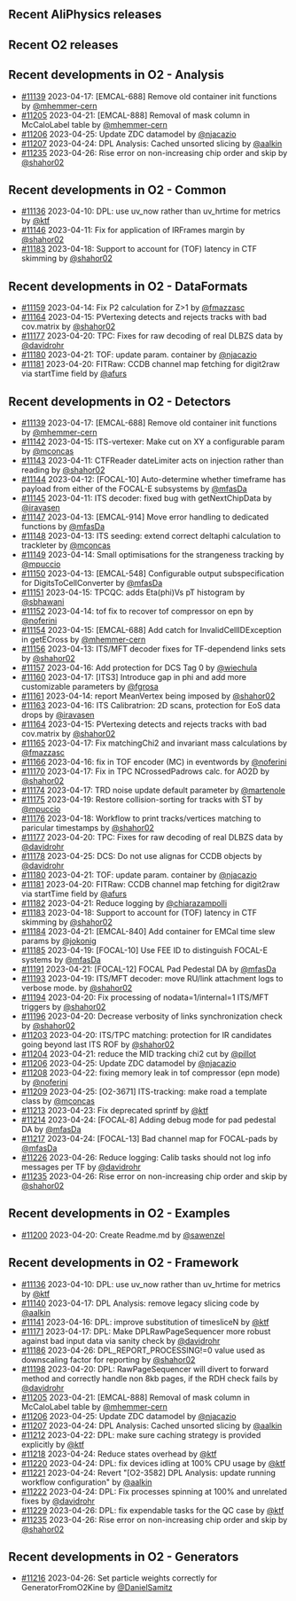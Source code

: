 ## Recent AliPhysics releases
## Recent O2 releases
## Recent developments in O2 - Analysis
- [\#11139](https://github.com/AliceO2Group/AliceO2/pull/11139) 2023-04-17: [EMCAL-688] Remove old container init functions by [@mhemmer-cern](https://github.com/mhemmer-cern)
- [\#11205](https://github.com/AliceO2Group/AliceO2/pull/11205) 2023-04-21: [EMCAL-888] Removal of mask column in McCaloLabel table by [@mhemmer-cern](https://github.com/mhemmer-cern)
- [\#11206](https://github.com/AliceO2Group/AliceO2/pull/11206) 2023-04-25: Update ZDC datamodel by [@njacazio](https://github.com/njacazio)
- [\#11207](https://github.com/AliceO2Group/AliceO2/pull/11207) 2023-04-24: DPL Analysis: Cached unsorted slicing by [@aalkin](https://github.com/aalkin)
- [\#11235](https://github.com/AliceO2Group/AliceO2/pull/11235) 2023-04-26: Rise error on non-increasing chip order and skip by [@shahor02](https://github.com/shahor02)
## Recent developments in O2 - Common
- [\#11136](https://github.com/AliceO2Group/AliceO2/pull/11136) 2023-04-10: DPL: use uv_now rather than uv_hrtime for metrics by [@ktf](https://github.com/ktf)
- [\#11146](https://github.com/AliceO2Group/AliceO2/pull/11146) 2023-04-11: Fix for application of IRFrames margin by [@shahor02](https://github.com/shahor02)
- [\#11183](https://github.com/AliceO2Group/AliceO2/pull/11183) 2023-04-18: Support to account for (TOF) latency in CTF skimming by [@shahor02](https://github.com/shahor02)
## Recent developments in O2 - DataFormats
- [\#11159](https://github.com/AliceO2Group/AliceO2/pull/11159) 2023-04-14: Fix P2 calculation for Z>1 by [@fmazzasc](https://github.com/fmazzasc)
- [\#11164](https://github.com/AliceO2Group/AliceO2/pull/11164) 2023-04-15: PVertexing detects and rejects tracks with bad cov.matrix by [@shahor02](https://github.com/shahor02)
- [\#11177](https://github.com/AliceO2Group/AliceO2/pull/11177) 2023-04-20: TPC: Fixes for raw decoding of real DLBZS data by [@davidrohr](https://github.com/davidrohr)
- [\#11180](https://github.com/AliceO2Group/AliceO2/pull/11180) 2023-04-21: TOF: update param. container by [@njacazio](https://github.com/njacazio)
- [\#11181](https://github.com/AliceO2Group/AliceO2/pull/11181) 2023-04-20: FITRaw: CCDB channel map fetching for digit2raw via startTime field by [@afurs](https://github.com/afurs)
## Recent developments in O2 - Detectors
- [\#11139](https://github.com/AliceO2Group/AliceO2/pull/11139) 2023-04-17: [EMCAL-688] Remove old container init functions by [@mhemmer-cern](https://github.com/mhemmer-cern)
- [\#11142](https://github.com/AliceO2Group/AliceO2/pull/11142) 2023-04-15: ITS-vertexer: Make cut on XY a configurable param by [@mconcas](https://github.com/mconcas)
- [\#11143](https://github.com/AliceO2Group/AliceO2/pull/11143) 2023-04-11: CTFReader dateLimiter acts on injection rather than reading by [@shahor02](https://github.com/shahor02)
- [\#11144](https://github.com/AliceO2Group/AliceO2/pull/11144) 2023-04-12: [FOCAL-10] Auto-determine whether timeframe has payload from either of the FOCAL-E subsystems by [@mfasDa](https://github.com/mfasDa)
- [\#11145](https://github.com/AliceO2Group/AliceO2/pull/11145) 2023-04-11: ITS decoder: fixed bug with getNextChipData by [@iravasen](https://github.com/iravasen)
- [\#11147](https://github.com/AliceO2Group/AliceO2/pull/11147) 2023-04-13: [EMCAL-914] Move error handling to dedicated functions by [@mfasDa](https://github.com/mfasDa)
- [\#11148](https://github.com/AliceO2Group/AliceO2/pull/11148) 2023-04-13: ITS seeding: extend correct deltaphi calculation to trackleter by [@mconcas](https://github.com/mconcas)
- [\#11149](https://github.com/AliceO2Group/AliceO2/pull/11149) 2023-04-14: Small optimisations for the strangeness tracking by [@mpuccio](https://github.com/mpuccio)
- [\#11150](https://github.com/AliceO2Group/AliceO2/pull/11150) 2023-04-13: [EMCAL-548] Configurable output subspecification for DigitsToCellConverter by [@mfasDa](https://github.com/mfasDa)
- [\#11151](https://github.com/AliceO2Group/AliceO2/pull/11151) 2023-04-15: TPCQC: adds Eta(phi)Vs pT histogram by [@sbhawani](https://github.com/sbhawani)
- [\#11152](https://github.com/AliceO2Group/AliceO2/pull/11152) 2023-04-14: tof fix to recover tof compressor on epn by [@noferini](https://github.com/noferini)
- [\#11154](https://github.com/AliceO2Group/AliceO2/pull/11154) 2023-04-15: [EMCAL-688] Add catch for InvalidCellIDException in getECross by [@mhemmer-cern](https://github.com/mhemmer-cern)
- [\#11156](https://github.com/AliceO2Group/AliceO2/pull/11156) 2023-04-13: ITS/MFT decoder fixes for TF-dependend links sets by [@shahor02](https://github.com/shahor02)
- [\#11157](https://github.com/AliceO2Group/AliceO2/pull/11157) 2023-04-16: Add protection for DCS Tag 0 by [@wiechula](https://github.com/wiechula)
- [\#11160](https://github.com/AliceO2Group/AliceO2/pull/11160) 2023-04-17: [ITS3] Introduce gap in phi and add more customizable parameters by [@fgrosa](https://github.com/fgrosa)
- [\#11161](https://github.com/AliceO2Group/AliceO2/pull/11161) 2023-04-14: report MeanVertex being imposed by [@shahor02](https://github.com/shahor02)
- [\#11163](https://github.com/AliceO2Group/AliceO2/pull/11163) 2023-04-16: ITS Calibratrion: 2D scans, protection for EoS data drops by [@iravasen](https://github.com/iravasen)
- [\#11164](https://github.com/AliceO2Group/AliceO2/pull/11164) 2023-04-15: PVertexing detects and rejects tracks with bad cov.matrix by [@shahor02](https://github.com/shahor02)
- [\#11165](https://github.com/AliceO2Group/AliceO2/pull/11165) 2023-04-17: Fix matchingChi2 and invariant mass calculations by [@fmazzasc](https://github.com/fmazzasc)
- [\#11166](https://github.com/AliceO2Group/AliceO2/pull/11166) 2023-04-16: fix in TOF encoder (MC) in eventwords by [@noferini](https://github.com/noferini)
- [\#11170](https://github.com/AliceO2Group/AliceO2/pull/11170) 2023-04-17: Fix in TPC NCrossedPadrows calc. for AO2D by [@shahor02](https://github.com/shahor02)
- [\#11174](https://github.com/AliceO2Group/AliceO2/pull/11174) 2023-04-17: TRD noise update default parameter by [@martenole](https://github.com/martenole)
- [\#11175](https://github.com/AliceO2Group/AliceO2/pull/11175) 2023-04-19: Restore collision-sorting for tracks with ST by [@mpuccio](https://github.com/mpuccio)
- [\#11176](https://github.com/AliceO2Group/AliceO2/pull/11176) 2023-04-18: Workflow to print tracks/vertices matching to paricular timestamps by [@shahor02](https://github.com/shahor02)
- [\#11177](https://github.com/AliceO2Group/AliceO2/pull/11177) 2023-04-20: TPC: Fixes for raw decoding of real DLBZS data by [@davidrohr](https://github.com/davidrohr)
- [\#11178](https://github.com/AliceO2Group/AliceO2/pull/11178) 2023-04-25: DCS: Do not use alignas for CCDB objects by [@davidrohr](https://github.com/davidrohr)
- [\#11180](https://github.com/AliceO2Group/AliceO2/pull/11180) 2023-04-21: TOF: update param. container by [@njacazio](https://github.com/njacazio)
- [\#11181](https://github.com/AliceO2Group/AliceO2/pull/11181) 2023-04-20: FITRaw: CCDB channel map fetching for digit2raw via startTime field by [@afurs](https://github.com/afurs)
- [\#11182](https://github.com/AliceO2Group/AliceO2/pull/11182) 2023-04-21: Reduce logging by [@chiarazampolli](https://github.com/chiarazampolli)
- [\#11183](https://github.com/AliceO2Group/AliceO2/pull/11183) 2023-04-18: Support to account for (TOF) latency in CTF skimming by [@shahor02](https://github.com/shahor02)
- [\#11184](https://github.com/AliceO2Group/AliceO2/pull/11184) 2023-04-21: [EMCAL-840] Add container for EMCal time slew params by [@jokonig](https://github.com/jokonig)
- [\#11185](https://github.com/AliceO2Group/AliceO2/pull/11185) 2023-04-19: [FOCAL-10] Use FEE ID to distinguish FOCAL-E systems by [@mfasDa](https://github.com/mfasDa)
- [\#11191](https://github.com/AliceO2Group/AliceO2/pull/11191) 2023-04-21: [FOCAL-12] FOCAL Pad Pedestal DA by [@mfasDa](https://github.com/mfasDa)
- [\#11193](https://github.com/AliceO2Group/AliceO2/pull/11193) 2023-04-19: ITS/MFT decoder: move RU/link attachment logs to verbose mode. by [@shahor02](https://github.com/shahor02)
- [\#11194](https://github.com/AliceO2Group/AliceO2/pull/11194) 2023-04-20: Fix processing of nodata=1/internal=1 ITS/MFT triggers by [@shahor02](https://github.com/shahor02)
- [\#11196](https://github.com/AliceO2Group/AliceO2/pull/11196) 2023-04-20: Decrease verbosity of links synchronization check by [@shahor02](https://github.com/shahor02)
- [\#11203](https://github.com/AliceO2Group/AliceO2/pull/11203) 2023-04-20: ITS/TPC matching: protection for IR candidates going beyond last ITS ROF by [@shahor02](https://github.com/shahor02)
- [\#11204](https://github.com/AliceO2Group/AliceO2/pull/11204) 2023-04-21: reduce the MID tracking chi2 cut by [@pillot](https://github.com/pillot)
- [\#11206](https://github.com/AliceO2Group/AliceO2/pull/11206) 2023-04-25: Update ZDC datamodel by [@njacazio](https://github.com/njacazio)
- [\#11208](https://github.com/AliceO2Group/AliceO2/pull/11208) 2023-04-22: fixing memory leak in tof compressor (epn mode) by [@noferini](https://github.com/noferini)
- [\#11209](https://github.com/AliceO2Group/AliceO2/pull/11209) 2023-04-25: [O2-3671] ITS-tracking: make road a template class by [@mconcas](https://github.com/mconcas)
- [\#11213](https://github.com/AliceO2Group/AliceO2/pull/11213) 2023-04-23: Fix deprecated sprintf by [@ktf](https://github.com/ktf)
- [\#11214](https://github.com/AliceO2Group/AliceO2/pull/11214) 2023-04-24: [FOCAL-8] Adding debug mode for pad pedestal DA by [@mfasDa](https://github.com/mfasDa)
- [\#11217](https://github.com/AliceO2Group/AliceO2/pull/11217) 2023-04-24: [FOCAL-13] Bad channel map for FOCAL-pads by [@mfasDa](https://github.com/mfasDa)
- [\#11226](https://github.com/AliceO2Group/AliceO2/pull/11226) 2023-04-26: Reduce logging: Calib tasks should not log info messages per TF by [@davidrohr](https://github.com/davidrohr)
- [\#11235](https://github.com/AliceO2Group/AliceO2/pull/11235) 2023-04-26: Rise error on non-increasing chip order and skip by [@shahor02](https://github.com/shahor02)
## Recent developments in O2 - Examples
- [\#11200](https://github.com/AliceO2Group/AliceO2/pull/11200) 2023-04-20: Create Readme.md by [@sawenzel](https://github.com/sawenzel)
## Recent developments in O2 - Framework
- [\#11136](https://github.com/AliceO2Group/AliceO2/pull/11136) 2023-04-10: DPL: use uv_now rather than uv_hrtime for metrics by [@ktf](https://github.com/ktf)
- [\#11140](https://github.com/AliceO2Group/AliceO2/pull/11140) 2023-04-17: DPL Analysis: remove legacy slicing code by [@aalkin](https://github.com/aalkin)
- [\#11141](https://github.com/AliceO2Group/AliceO2/pull/11141) 2023-04-16: DPL: improve substitution of timesliceN by [@ktf](https://github.com/ktf)
- [\#11171](https://github.com/AliceO2Group/AliceO2/pull/11171) 2023-04-17: DPL: Make DPLRawPageSequencer more robust against bad input data via sanity check by [@davidrohr](https://github.com/davidrohr)
- [\#11186](https://github.com/AliceO2Group/AliceO2/pull/11186) 2023-04-26: DPL_REPORT_PROCESSING!=0 value used as downscaling factor for reporting by [@shahor02](https://github.com/shahor02)
- [\#11198](https://github.com/AliceO2Group/AliceO2/pull/11198) 2023-04-20: DPL: RawPageSequencer will divert to forward method and correctly handle non 8kb pages, if the RDH check fails by [@davidrohr](https://github.com/davidrohr)
- [\#11205](https://github.com/AliceO2Group/AliceO2/pull/11205) 2023-04-21: [EMCAL-888] Removal of mask column in McCaloLabel table by [@mhemmer-cern](https://github.com/mhemmer-cern)
- [\#11206](https://github.com/AliceO2Group/AliceO2/pull/11206) 2023-04-25: Update ZDC datamodel by [@njacazio](https://github.com/njacazio)
- [\#11207](https://github.com/AliceO2Group/AliceO2/pull/11207) 2023-04-24: DPL Analysis: Cached unsorted slicing by [@aalkin](https://github.com/aalkin)
- [\#11212](https://github.com/AliceO2Group/AliceO2/pull/11212) 2023-04-22: DPL: make sure caching strategy is provided explicitly by [@ktf](https://github.com/ktf)
- [\#11218](https://github.com/AliceO2Group/AliceO2/pull/11218) 2023-04-24: Reduce states overhead by [@ktf](https://github.com/ktf)
- [\#11220](https://github.com/AliceO2Group/AliceO2/pull/11220) 2023-04-24: DPL: fix devices idling at 100% CPU usage by [@ktf](https://github.com/ktf)
- [\#11221](https://github.com/AliceO2Group/AliceO2/pull/11221) 2023-04-24: Revert "[O2-3582] DPL Analysis: update running workflow configuration" by [@aalkin](https://github.com/aalkin)
- [\#11222](https://github.com/AliceO2Group/AliceO2/pull/11222) 2023-04-24: DPL: Fix processes spinning at 100% and unrelated fixes by [@davidrohr](https://github.com/davidrohr)
- [\#11229](https://github.com/AliceO2Group/AliceO2/pull/11229) 2023-04-26: DPL: fix expendable tasks for the QC case by [@ktf](https://github.com/ktf)
- [\#11235](https://github.com/AliceO2Group/AliceO2/pull/11235) 2023-04-26: Rise error on non-increasing chip order and skip by [@shahor02](https://github.com/shahor02)
## Recent developments in O2 - Generators
- [\#11216](https://github.com/AliceO2Group/AliceO2/pull/11216) 2023-04-26: Set particle weights correctly for GeneratorFromO2Kine by [@DanielSamitz](https://github.com/DanielSamitz)
